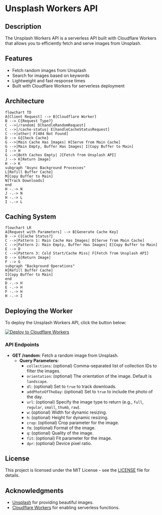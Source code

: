 # Unsplash Workers API

## Description
The Unsplash Workers API is a serverless API built with Cloudflare Workers that allows you to efficiently fetch and serve images from Unsplash.

## Features
- Fetch random images from Unsplash
- Search for images based on keywords
- Lightweight and fast response times
- Built with Cloudflare Workers for serverless deployment

## Architecture

```mermaid
flowchart TD
A[Client Request] --> B[Cloudflare Worker]
B --> C{Request Type?}
C -->|/random| D[handleRandomRequest]
C -->|/cache-status| E[handleCacheStatusRequest]
C -->|other| F[404 Not Found]
D --> G{Check Cache}
G -->|Main Cache Has Images| H[Serve from Main Cache]
G -->|Main Empty, Buffer Has Images| I[Copy Buffer to Main]
I --> H
G -->|Both Caches Empty| J[Fetch from Unsplash API]
J --> K[Return Image]
H --> K
subgraph "Async Background Processes"
L[Refill Buffer Cache]
M[Copy Buffer to Main]
N[Track Downloads]
end
H -.-> N
J -.-> N
H -.-> L
I -.-> L
```
## Caching System

```mermaid
flowchart LR
A[Request with Parameters] --> B[Generate Cache Key]
B --> C{Cache Status?}
C -->|Pattern 1: Main Cache Has Images| D[Serve from Main Cache]
C -->|Pattern 2: Main Empty, Buffer Has Images| E[Copy Buffer to Main]
E --> D
C -->|Pattern 3: Cold Start/Cache Miss| F[Fetch from Unsplash API]
D --> G[Return Image]
F --> G
subgraph "Background Operations"
H[Refill Buffer Cache]
I[Copy Buffer to Main]
end
D -.-> H
E -.-> H
F -.-> H
H -.-> I
```


## Deploying the Worker

To deploy the Unsplash Workers API, click the button below:

[![Deploy to Cloudflare Workers](https://deploy.workers.cloudflare.com/button)](https://deploy.workers.cloudflare.com/?url=https://github.com/nazdridoy/unsplash-workers-api)

### API Endpoints

- **GET /random**: Fetch a random image from Unsplash.
  - **Query Parameters:**
    - `collections`: (optional) Comma-separated list of collection IDs to filter the images.
    - `orientation`: (optional) The orientation of the image. Default is `landscape`.
    - `dl`: (optional) Set to `true` to track downloads.
    - `addPhotoOfTheDay`: (optional) Set to `true` to include the photo of the day.
    - `url`: (optional) Specify the image type to return (e.g., `full`, `regular`, `small`, `thumb`, `raw`).
    - `w`: (optional) Width for dynamic resizing.
    - `h`: (optional) Height for dynamic resizing.
    - `crop`: (optional) Crop parameter for the image.
    - `fm`: (optional) Format of the image.
    - `q`: (optional) Quality of the image.
    - `fit`: (optional) Fit parameter for the image.
    - `dpr`: (optional) Device pixel ratio.

## License

This project is licensed under the MIT License - see the [LICENSE](LICENSE) file for details.

## Acknowledgments

- [Unsplash](https://unsplash.com) for providing beautiful images.
- [Cloudflare Workers](https://workers.cloudflare.com) for enabling serverless functions.
